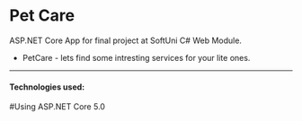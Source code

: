 # Pet Care

ASP.NET Core App for final project at SoftUni C# Web Module.
* PetCare - lets find some intresting services for your lite ones.
  
<hr class="my-1">
<h4>Technologies used:</h4>
#Using ASP.NET Core 5.0

